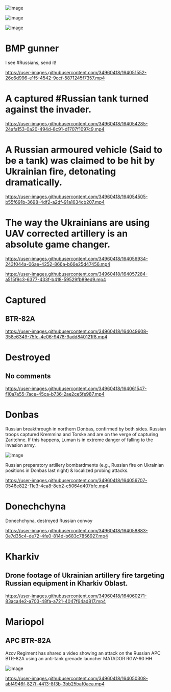 ![image](https://user-images.githubusercontent.com/34960418/164051041-132de59c-1498-46b0-b0d7-21ce059bae24.png)

![image](https://user-images.githubusercontent.com/34960418/164055573-1bd7f78e-8378-40b1-bd3d-c74f15e8d570.png)

![image](https://user-images.githubusercontent.com/34960418/164056144-0258c97d-3912-4373-88e6-d1258b94d223.png)


# BMP gunner

I see #Russians, send it!

https://user-images.githubusercontent.com/34960418/164051552-26c6d996-e1f5-4542-9ccf-5871245f7357.mp4


# A captured #Russian tank turned against the invader.

https://user-images.githubusercontent.com/34960418/164054285-24afa153-0a20-494d-8c91-d1707f1097c9.mp4


# A Russian armoured vehicle (Said to be a tank) was claimed to be hit by Ukrainian fire, detonating dramatically.

https://user-images.githubusercontent.com/34960418/164054505-b55f691b-3698-4df2-a2df-91a1634cb207.mp4


# The way the Ukrainians are using UAV corrected artillery is an absolute game changer.

https://user-images.githubusercontent.com/34960418/164056934-243f044a-06ae-4252-866a-b66e25d47456.mp4

https://user-images.githubusercontent.com/34960418/164057284-a515f9c3-6377-433f-b418-59529fb89ed9.mp4


# Captured

## BTR-82A

https://user-images.githubusercontent.com/34960418/164049608-358e6349-75fc-4e06-9478-9add840121f8.mp4


# Destroyed

## No comments

https://user-images.githubusercontent.com/34960418/164061547-f10a7a55-7ace-45ca-b736-2ae2ce5fe987.mp4



# Donbas

Russian breakthrough in northern Donbas, confirmed by both sides. Russian troops captured Kremmina and Torske and are on the verge of capturing Zaritchne. If this happens, Luman is in extreme danger of falling to the invasion army.

![image](https://user-images.githubusercontent.com/34960418/164050677-8f7ce03e-6fdc-4adb-a72e-cd829cfb1379.png)


Russian preparatory artillery bombardments (e.g., Russian fire on Ukrainian positions in Donbas last night) & localized probing attacks.

https://user-images.githubusercontent.com/34960418/164056707-0546e822-11e3-4ca8-8eb2-c5064d407bfc.mp4


# Donechchyna

Donechchyna, destroyed Russian convoy

https://user-images.githubusercontent.com/34960418/164058883-0e7d35c4-de72-4fe0-814d-b683c7856927.mp4


# Kharkiv

## Drone footage of Ukrainian artillery fire targeting Russian equipment in Kharkiv Oblast.

https://user-images.githubusercontent.com/34960418/164060271-83aca4e2-a703-48fa-a721-4047f64ad817.mp4





# Mariopol

## APC BTR-82A

Azov Regiment has shared a video showing an attack on the Russian APC BTR-82A using an anti-tank grenade launcher MATADOR RGW-90 HH 

![image](https://user-images.githubusercontent.com/34960418/164050438-2d26aaf9-8e9b-4e70-8c7a-e26f4a0ad65a.png)

https://user-images.githubusercontent.com/34960418/164050308-abf4946f-827f-4413-8f3b-3bb25baf0aca.mp4

